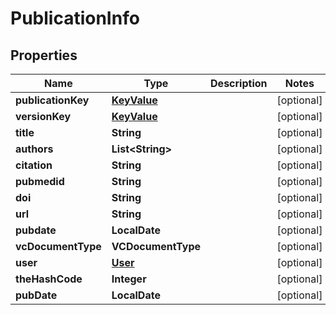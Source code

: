 

# PublicationInfo


## Properties

| Name | Type | Description | Notes |
|------------ | ------------- | ------------- | -------------|
|**publicationKey** | [**KeyValue**](KeyValue.md) |  |  [optional] |
|**versionKey** | [**KeyValue**](KeyValue.md) |  |  [optional] |
|**title** | **String** |  |  [optional] |
|**authors** | **List&lt;String&gt;** |  |  [optional] |
|**citation** | **String** |  |  [optional] |
|**pubmedid** | **String** |  |  [optional] |
|**doi** | **String** |  |  [optional] |
|**url** | **String** |  |  [optional] |
|**pubdate** | **LocalDate** |  |  [optional] |
|**vcDocumentType** | **VCDocumentType** |  |  [optional] |
|**user** | [**User**](User.md) |  |  [optional] |
|**theHashCode** | **Integer** |  |  [optional] |
|**pubDate** | **LocalDate** |  |  [optional] |



